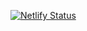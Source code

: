 

[![Netlify Status](https://api.netlify.com/api/v1/badges/d4e34933-b113-4dc7-b24d-cb6c70642dff/deploy-status)](https://app.netlify.com/sites/zealous-thompson-a23054/deploys)
